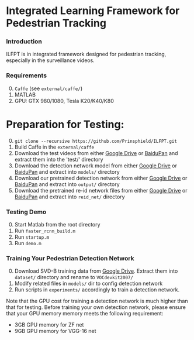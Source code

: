 # Integrated Learning Framework for Pedestrian Tracking

### Introduction

ILFPT is in integrated framework designed for pedestrian tracking, especially in the surveillance videos.


### Requirements 

0. `Caffe` (see `external/caffe/`)
0. MATLAB
0. GPU: GTX 980/1080, Tesla K20/K40/K80  


# Preparation for Testing:

0.  `git clone --recursive https://github.com/Prinsphield/ILFPT.git`
0.  Build Caffe in the `external/caffe`
0.  Download the test videos from either [Google Drive](https://drive.google.com/open?id=0B_ZFgt4zqONCS0lDbmg4NzkxZzQ) or [BaiduPan](https://pan.baidu.com/s/1cvgkJ8) and extract them into the 'test/' directory
0.  Download the detection network model from either [Google Drive](https://drive.google.com/open?id=0B_ZFgt4zqONCaGxfSVJYNXN5X3c) or [BaiduPan](http://pan.baidu.com/s/1mhWzjOs) and extract into `models/` directory
0.  Download our pretrained detection network from either [Google Drive](https://drive.google.com/open?id=0B_ZFgt4zqONCcy12RGF2MVVBQW8) or [BaiduPan](http://pan.baidu.com/s/1gePhQdd) and extract into `output/` directory
0.  Download the pretrained re-id network files from either [Google Drive](https://drive.google.com/open?id=0B_ZFgt4zqONCVUhqc1ZyX21FMWs) or [BaiduPan](http://pan.baidu.com/s/1qYJahB2) and extract into `reid_net/` directory


### Testing Demo

0.  Start Matlab from the root directory
0.  Run `faster_rcnn_build.m`
0.  Run `startup.m`
0.  Run `demo.m` 


### Training Your Pedestrian Detection Network

0.  Download SVD-B training data from [Google Drive](https://drive.google.com/open?id=0B_ZFgt4zqONCV1lIN3ZzRXFTMlE). Extract them into `dataset/` directory and rename to `VOCdevkit2007/`  
0.  Modify related files in `models/` dir to config detection network
0.  Run scripts in `experiments/` accordingly to train a detection network.

Note that the GPU cost for training a detection network is much higher than that for testing. Before training your own detection network, please ensure that your GPU memory memory meets the following requirement:

- 3GB GPU memory for ZF net
- 9GB GPU memory for VGG-16 net



